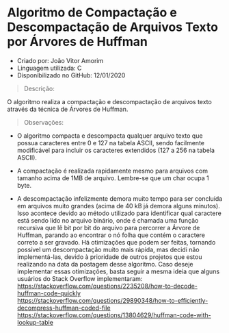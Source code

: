 # Algoritmo de Compactação e Descompactação de Arquivos Texto por Árvores de Huffman

- Criado por: João Vitor Amorim
- Linguagem utilizada: C
- Disponibilizado no GitHub: 12/01/2020


> Descrição:

O algoritmo realiza a compactação e descompactação de arquivos texto através da técnica de Árvores de Huffman.


> Observações:

- O algoritmo compacta e descompacta qualquer arquivo texto que possua caracteres entre 0 e 127 na tabela ASCII, sendo facilmente modificável para incluir os caracteres extendidos (127 a 256 na tabela ASCII).

- A compactação é realizada rapidamente mesmo para arquivos com tamanho acima de 1MB de arquivo. Lembre-se que um char ocupa 1 byte.

- A descompactação infelizmente demora muito tempo para ser concluída em arquivos muito grandes (acima de 40 kB já demora alguns minutos). Isso acontece devido ao método utilizado para identificar qual caractere está sendo lido no arquivo binário, onde é chamada uma função recursiva que lê bit por bit do arquivo para percorrer a Árvore de Huffman, parando ao encontrar o nó folha que contém o caractere correto a ser gravado.
Há otimizações que podem ser feitas, tornando possível um descompactação muito mais rápida, mas decidi não implementá-las, devido à prioridade de outros projetos que estou realizando na data da postagem desse algoritmo. 
Caso deseje implementar essas otimizações, basta seguir a mesma ideia que alguns usuários do Stack Overflow implementaram:
https://stackoverflow.com/questions/2235208/how-to-decode-huffman-code-quickly
https://stackoverflow.com/questions/29890348/how-to-efficiently-decompress-huffman-coded-file
https://stackoverflow.com/questions/13804629/huffman-code-with-lookup-table
